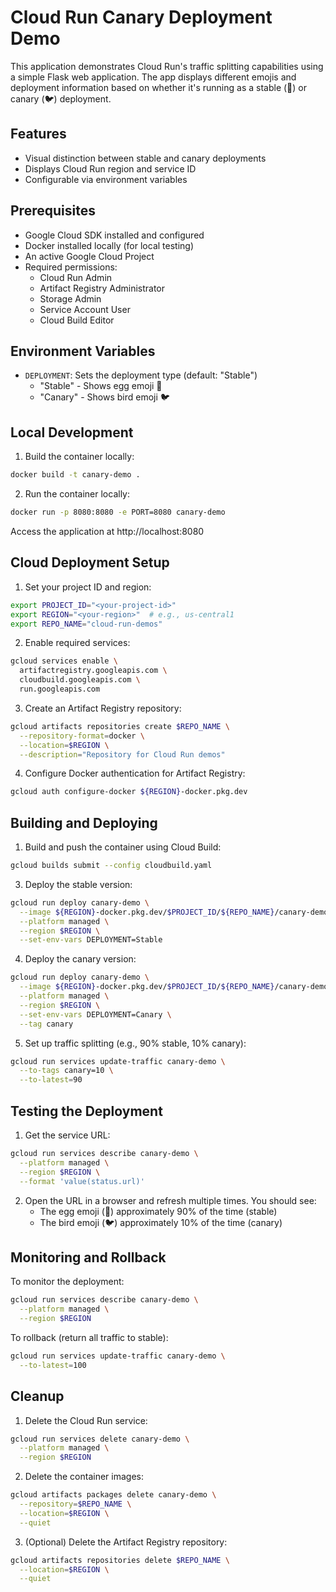 # Cloud Run Canary Deployment Demo

This application demonstrates Cloud Run's traffic splitting capabilities using a simple Flask web application. The app displays different emojis and deployment information based on whether it's running as a stable (🥚) or canary (🐦) deployment.

## Features

- Visual distinction between stable and canary deployments
- Displays Cloud Run region and service ID
- Configurable via environment variables

## Prerequisites

- Google Cloud SDK installed and configured
- Docker installed locally (for local testing)
- An active Google Cloud Project
- Required permissions:
  - Cloud Run Admin
  - Artifact Registry Administrator
  - Storage Admin
  - Service Account User
  - Cloud Build Editor

## Environment Variables

- `DEPLOYMENT`: Sets the deployment type (default: "Stable")
  - "Stable" - Shows egg emoji 🥚
  - "Canary" - Shows bird emoji 🐦

## Local Development

1. Build the container locally:
```bash
docker build -t canary-demo .
```

2. Run the container locally:
```bash
docker run -p 8080:8080 -e PORT=8080 canary-demo
```

Access the application at http://localhost:8080

## Cloud Deployment Setup

1. Set your project ID and region:
```bash
export PROJECT_ID="<your-project-id>"
export REGION="<your-region>"  # e.g., us-central1
export REPO_NAME="cloud-run-demos"
```

2. Enable required services:
```bash
gcloud services enable \
  artifactregistry.googleapis.com \
  cloudbuild.googleapis.com \
  run.googleapis.com
```

3. Create an Artifact Registry repository:
```bash
gcloud artifacts repositories create $REPO_NAME \
  --repository-format=docker \
  --location=$REGION \
  --description="Repository for Cloud Run demos"
```

4. Configure Docker authentication for Artifact Registry:
```bash
gcloud auth configure-docker ${REGION}-docker.pkg.dev
```

## Building and Deploying

1. Build and push the container using Cloud Build:
```bash
gcloud builds submit --config cloudbuild.yaml
```

3. Deploy the stable version:
```bash
gcloud run deploy canary-demo \
  --image ${REGION}-docker.pkg.dev/$PROJECT_ID/${REPO_NAME}/canary-demo:latest \
  --platform managed \
  --region $REGION \
  --set-env-vars DEPLOYMENT=Stable
```

4. Deploy the canary version:
```bash
gcloud run deploy canary-demo \
  --image ${REGION}-docker.pkg.dev/$PROJECT_ID/${REPO_NAME}/canary-demo:latest \
  --platform managed \
  --region $REGION \
  --set-env-vars DEPLOYMENT=Canary \
  --tag canary
```

5. Set up traffic splitting (e.g., 90% stable, 10% canary):
```bash
gcloud run services update-traffic canary-demo \
  --to-tags canary=10 \
  --to-latest=90
```

## Testing the Deployment

1. Get the service URL:
```bash
gcloud run services describe canary-demo \
  --platform managed \
  --region $REGION \
  --format 'value(status.url)'
```

2. Open the URL in a browser and refresh multiple times. You should see:
   - The egg emoji (🥚) approximately 90% of the time (stable)
   - The bird emoji (🐦) approximately 10% of the time (canary)

## Monitoring and Rollback

To monitor the deployment:
```bash
gcloud run services describe canary-demo \
  --platform managed \
  --region $REGION
```

To rollback (return all traffic to stable):
```bash
gcloud run services update-traffic canary-demo \
  --to-latest=100
```

## Cleanup

1. Delete the Cloud Run service:
```bash
gcloud run services delete canary-demo \
  --platform managed \
  --region $REGION
```

2. Delete the container images:
```bash
gcloud artifacts packages delete canary-demo \
  --repository=$REPO_NAME \
  --location=$REGION \
  --quiet
```

3. (Optional) Delete the Artifact Registry repository:
```bash
gcloud artifacts repositories delete $REPO_NAME \
  --location=$REGION \
  --quiet
```
